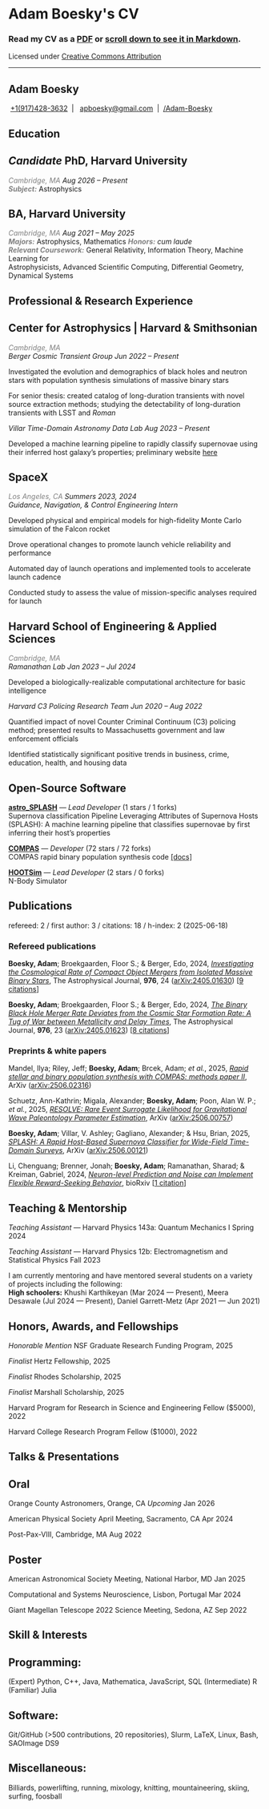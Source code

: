 # Adam Boesky's CV

### Read my CV as a [PDF](https://raw.githubusercontent.com/dfm/cv/main-pdf/tex/cv_pubs.pdf) or [scroll down to see it in Markdown](https://github.com/dfm/cv#daniel-foreman-mackey).

Licensed under [Creative Commons Attribution](http://creativecommons.org/licenses/by/4.0/)

<hr>

<div class="center">

## Adam Boesky

  
 [+1(917)428-3632](tel:+1-917-428-3632)  \|   <apboesky@gmail.com>  \|
 [/Adam-Boesky](https://github.com/Adam-Boesky)

</div>

## Education

## *Candidate* PhD, Harvard University


*<span style="color: gray">Cambridge, MA</span>
<span style="color: niceblue">Aug 2026 – Present</span>*  
<span style="color: gray">***Subject:***</span> Astrophysics  

## BA, Harvard University

 *<span style="color: gray">Cambridge,
MA</span> <span style="color: niceblue">Aug 2021 – May 2025</span>*  
<span style="color: gray">***Majors:***</span> Astrophysics, Mathematics
<span style="color: gray">***Honors:***</span> *cum laude*  
<span style="color: gray">***Relevant Coursework:***</span> General
Relativity, Information Theory, Machine Learning for  
Astrophysicists, Advanced Scientific Computing, Differential Geometry,
Dynamical Systems

## Professional & Research Experience

## Center for Astrophysics \| Harvard & Smithsonian


*<span style="color: gray">Cambridge, MA</span>*  
*Berger Cosmic Transient Group* *<span style="color: niceblue">Jun 2022
– Present</span>*

<div class="bulletdescription">

Investigated the evolution and demographics of black holes and neutron
stars with population synthesis simulations of massive binary stars

For senior thesis: created catalog of long-duration transients with
novel source extraction methods; studying the detectability of
long-duration transients with LSST and *Roman*

</div>

*Villar Time-Domain Astronomy Data Lab*
*<span style="color: niceblue">Aug 2023 – Present</span>*

<div class="bulletdescription">

Developed a machine learning pipeline to rapidly classify supernovae
using their inferred host galaxy’s properties; preliminary website
[here](http://astrotimelab.com/_pages/splash.html)

</div>

## SpaceX

 *<span style="color: gray">Los Angeles, CA</span>
<span style="color: niceblue">Summers 2023, 2024</span>*  
*Guidance, Navigation, & Control Engineering Intern*

<div class="bulletdescription">

Developed physical and empirical models for high-fidelity Monte Carlo
simulation of the Falcon rocket

Drove operational changes to promote launch vehicle reliability and
performance

Automated day of launch operations and implemented tools to accelerate
launch cadence

<div class="bulletdescription">

Conducted study to assess the value of mission-specific analyses
required for launch

</div>

</div>

## Harvard School of Engineering & Applied Sciences


*<span style="color: gray">Cambridge, MA</span>*  
*Ramanathan Lab* *<span style="color: niceblue">Jan 2023 – Jul
2024</span>*

<div class="bulletdescription">

Developed a biologically-realizable computational architecture for basic
intelligence

</div>

*Harvard C3 Policing Research Team* *<span style="color: niceblue">Jun
2020 – Aug 2022</span>*

<div class="bulletdescription">

Quantified impact of novel Counter Criminal Continuum (C3) policing
method; presented results to Massachusetts government and law
enforcement officials

Identified statistically significant positive trends in business, crime,
education, health, and housing data

</div>

## Open-Source Software

<div class="list">


[**astro\_SPLASH**](https://github.com/Adam-Boesky/astro_SPLASH) — *Lead
Developer* (1 stars / 1 forks)  
Supernova classification Pipeline Leveraging Attributes of Supernova
Hosts (SPLASH): A machine learning pipeline that classifies supernovae
by first inferring their host’s properties

[**COMPAS**](https://github.com/TeamCOMPAS/COMPAS) — *Developer* (72
stars / 72 forks)  
COMPAS rapid binary population synthesis code
[\[docs\]](http://compas.science)

[**HOOTSim**](https://github.com/jdinovi/HOOTSim) — *Lead Developer* (2
stars / 0 forks)  
N-Body Simulator

</div>

## Publications

refereed: 2 / first author: 3 / citations: 18 / h-index: 2 (2025-06-18)

### Refereed publications

<div class="list">


**Boesky, Adam**; Broekgaarden, Floor S.; & Berger, Edo, 2024,
*[Investigating the Cosmological Rate of Compact Object Mergers from
Isolated Massive Binary
Stars](http://dx.doi.org/10.3847/1538-4357/ad7fe3)*, The Astrophysical
Journal, **976**, 24
([arXiv:2405.01630](http://arxiv.org/abs/2405.01630)) \[[9
citations](https://ui.adsabs.harvard.edu/abs/2024ApJ...976...24B)\]

**Boesky, Adam**; Broekgaarden, Floor S.; & Berger, Edo, 2024, *[The
Binary Black Hole Merger Rate Deviates from the Cosmic Star Formation
Rate: A Tug of War between Metallicity and Delay
Times](http://dx.doi.org/10.3847/1538-4357/ad7fe4)*, The Astrophysical
Journal, **976**, 23
([arXiv:2405.01623](http://arxiv.org/abs/2405.01623)) \[[8
citations](https://ui.adsabs.harvard.edu/abs/2024ApJ...976...23B)\]

</div>

### Preprints & white papers

<div class="list">


Mandel, Ilya; Riley, Jeff; **Boesky, Adam**; Brcek, Adam; *et al.*,
2025, *[Rapid stellar and binary population synthesis with COMPAS:
methods paper II](http://dx.doi.org/10.48550/arXiv.2506.02316)*, ArXiv
([arXiv:2506.02316](http://arxiv.org/abs/2506.02316))

Schuetz, Ann-Kathrin; Migala, Alexander; **Boesky, Adam**; Poon, Alan W.
P.; *et al.*, 2025, *[RESOLVE: Rare Event Surrogate Likelihood for
Gravitational Wave Paleontology Parameter
Estimation](http://dx.doi.org/10.48550/arXiv.2506.00757)*, ArXiv
([arXiv:2506.00757](http://arxiv.org/abs/2506.00757))

**Boesky, Adam**; Villar, V. Ashley; Gagliano, Alexander; & Hsu, Brian,
2025, *[SPLASH: A Rapid Host-Based Supernova Classifier for Wide-Field
Time-Domain Surveys](http://dx.doi.org/10.48550/arXiv.2506.00121)*,
ArXiv ([arXiv:2506.00121](http://arxiv.org/abs/2506.00121))

Li, Chenguang; Brenner, Jonah; **Boesky, Adam**; Ramanathan, Sharad; &
Kreiman, Gabriel, 2024, *[Neuron-level Prediction and Noise can
Implement Flexible Reward-Seeking
Behavior](http://dx.doi.org/10.1101/2024.05.22.595306)*, bioRxiv \[[1
citation](https://scholar.google.com/citations?view_op=view_citation&hl=en&user=8cQgOIIAAAAJ&sortby=title&citation_for_view=8cQgOIIAAAAJ:9yKSN-GCB0IC)\]

</div>

## Teaching & Mentorship

<div class="list">


*Teaching Assistant* — Harvard Physics 143a: Quantum Mechanics I
<span style="color: niceblue">Spring 2024</span>

*Teaching Assistant* — Harvard Physics 12b: Electromagnetism and
Statistical Physics <span style="color: niceblue">Fall 2023</span>

</div>

I am currently mentoring and have mentored several students on a variety
of projects including the following:  
**High schoolers:** Khushi Karthikeyan (Mar 2024 — Present), Meera
Desawale (Jul 2024 — Present), Daniel Garrett-Metz (Apr 2021 — Jun 2021)

## Honors, Awards, and Fellowships

<div class="list">


*Honorable Mention* NSF Graduate Research Funding Program, 2025

*Finalist* Hertz Fellowship, 2025

*Finalist* Rhodes Scholarship, 2025

*Finalist* Marshall Scholarship, 2025

Harvard Program for Research in Science and Engineering Fellow (\$5000),
2022

Harvard College Research Program Fellow (\$1000), 2022

</div>

## Talks & Presentations

<div class="list">


## Oral



<div class="bulletdescription">

Orange County Astronomers, Orange, CA *Upcoming*
<span style="color: niceblue">Jan 2026</span>

American Physical Society April Meeting, Sacramento, CA
<span style="color: niceblue">Apr 2024</span>

Post-Pax-VIII, Cambridge, MA <span style="color: niceblue">Aug
2022</span>

</div>

## Poster



<div class="bulletdescription">

American Astronomical Society Meeting, National Harbor, MD
<span style="color: niceblue">Jan 2025</span>

Computational and Systems Neuroscience, Lisbon, Portugal
<span style="color: niceblue">Mar 2024</span>

Giant Magellan Telescope 2022 Science Meeting, Sedona, AZ
<span style="color: niceblue">Sep 2022</span>

</div>

</div>

## Skill & Interests

<div class="list">


## Programming:

 (Expert) Python, C++, Java, Mathematica, JavaScript,
SQL (Intermediate) R (Familiar) Julia

## Software:

 Git/GitHub (\>500 contributions, 20 repositories), Slurm,
LaTeX, Linux, Bash, SAOImage DS9

## Miscellaneous:

 Billiards, powerlifting, running, mixology, knitting,
mountaineering, skiing, surfing, foosball

</div>